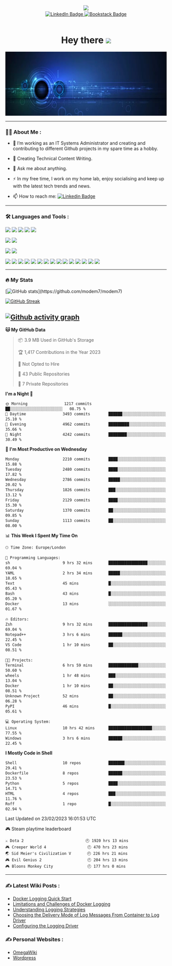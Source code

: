<div id="header" align="center">
  <img src="https://media.giphy.com/media/f3iwJFOVOwuy7K6FFw/giphy.gif" width="300"/>
<div id="badges">
  <a href="https://www.linkedin.com/in/alexlaneit/">
    <img src="https://img.shields.io/badge/LinkedIn-blue?style=for-the-badge&logo=linkedin&logoColor=white" alt="LinkedIn Badge"/>
  </a>
  <a href="https://modem7.com">
  <img src="https://img.shields.io/badge/Bookstack-blue?style=for-the-badge&logo=BookStack&logoColor=white" alt="Bookstack Badge"/>
  </a>
</div>
  <img src="https://komarev.com/ghpvc/?username=modem7&style=flat-square&color=blue" alt=""/>
<h1>
  Hey there
  <img src="https://media.giphy.com/media/hvRJCLFzcasrR4ia7z/giphy.gif" width="30px"/>
</h1>
</div>

<div align="center">
  <img src="https://github.com/modem7/MiscAssets/blob/master/images/ezgif-6-79e26c05da.jpg" width="800" height="200"/>
</div>

---

### :man_technologist: About Me :
- :telescope: I’m working as an IT Systems Administrator and creating and contributing to different Github projects in my spare time as a hobby.

- :seedling: Creating Technical Content Writing.

- 💬 Ask me about anything.

- :zap: In my free time, I work on my home lab, enjoy socialising and keep up with the latest tech trends and news.

- :mailbox: How to reach me: [![Linkedin Badge](https://img.shields.io/badge/-AlexLaneIT-blue?style=flat&logo=Linkedin&logoColor=white)](https://www.linkedin.com/in/alexlaneit/)

---

### :hammer_and_wrench: Languages and Tools :
![](https://img.shields.io/badge/OS-Centos-informational?style=flat&logo=centos&logoColor=white&color=981e32)
![](https://img.shields.io/badge/OS-Debian-informational?style=flat&logo=debian&logoColor=white&color=981e32)
![](https://img.shields.io/badge/OS-RHEL-informational?style=flat&logo=red-hat&logoColor=white&color=981e32)
![](https://img.shields.io/badge/OS-Ubuntu-informational?style=flat&logo=ubuntu&logoColor=white&color=981e32)
![](https://img.shields.io/badge/OS-Windows-informational?style=flat&logo=windows&logoColor=white&color=981e32)

![](https://img.shields.io/badge/Editor-Notepad++-informational?style=flat&logo=notepadplusplus&logoColor=white&color=981e32)
![](https://img.shields.io/badge/Editor-Visual_Studio_Code-informational?style=flat&logo=visual-studio-code&logoColor=white&color=981e32)


![](https://img.shields.io/badge/Shell-Bash-informational?style=flat&logo=gnu-bash&logoColor=white&color=981e32)
![](https://img.shields.io/badge/Shell-ZSH-informational?style=flat&logo=gnu-bash&logoColor=white&color=981e32)

![](https://img.shields.io/badge/Tools-3CX-informational?style=flat&logoColor=white&color=981e32)
![](https://img.shields.io/badge/Tools-Ansible-informational?style=flat&logo=ansible&logoColor=white&color=981e32)
![](https://img.shields.io/badge/Tools-Arduino-informational?style=flat&logo=arduino&logoColor=white&color=981e32)
![](https://img.shields.io/badge/Tools-Borg-informational?style=flat&logoColor=white&color=981e32)
![](https://img.shields.io/badge/Tools-Docker-informational?style=flat&logo=docker&logoColor=white&color=981e32)
![](https://img.shields.io/badge/Tools-Drone_CI-informational?style=flat&logo=drone&logoColor=white&color=981e32)
![](https://img.shields.io/badge/Tools-Git-informational?style=flat&logo=git&logoColor=white&color=981e32)
![](https://img.shields.io/badge/Tools-Github-informational?style=flat&logo=github&logoColor=white&color=981e32)
![](https://img.shields.io/badge/Tools-Gitlab-informational?style=flat&logo=gitlab&logoColor=white&color=981e32)
![](https://img.shields.io/badge/Tools-Jira-informational?style=flat&logo=jira&logoColor=white&color=981e32)
![](https://img.shields.io/badge/Tools-Kanban-informational?style=flat&logoColor=white&color=981e32)
![](https://img.shields.io/badge/Tools-Nginx-informational?style=flat&logo=nginx&logoColor=white&color=981e32)
![](https://img.shields.io/badge/Tools-Raspberry_Pi-informational?style=flat&logo=raspberry-pi&logoColor=white&color=981e32)
![](https://img.shields.io/badge/Tools-Snyk-informational?style=flat&logo=snyk&logoColor=white&color=981e32)
![](https://img.shields.io/badge/Tools-Traefik-informational?style=flat&logo=traefikmesh&logoColor=white&color=981e32)

---

### :fire: My Stats
[![GitHub stats](https://github-readme-stats.vercel.app/api?username=modem7&show_icons=true&theme=codeSTACKr&count_private=true")](https://github.com/modem7/modem7)

[![GitHub Streak](https://streak-stats.demolab.com?user=modem7&theme=elegant&hide_border=true&date_format=j%20M%5B%20Y%5D&background=DD272700)](https://git.io/streak-stats)

[![Github activity graph](https://github-readme-activity-graph.cyclic.app/graph?username=modem7&theme=elegant&custom_title=Contribution%20Graph&hide_border=true&bg_color=%20)](https://github.com/modem7/modem7)
---

<!--START_SECTION:waka-->
**🐱 My GitHub Data** 

> 📦 3.9 MB Used in GitHub's Storage 
 > 
> 🏆 1,417 Contributions in the Year 2023
 > 
> 🚫 Not Opted to Hire
 > 
> 📜 43 Public Repositories 
 > 
> 🔑 7 Private Repositories 
 > 
**I'm a Night 🦉** 

```text
🌞 Morning                1217 commits        ██░░░░░░░░░░░░░░░░░░░░░░░   08.75 % 
🌆 Daytime                3493 commits        ██████░░░░░░░░░░░░░░░░░░░   25.10 % 
🌃 Evening                4962 commits        █████████░░░░░░░░░░░░░░░░   35.66 % 
🌙 Night                  4242 commits        ████████░░░░░░░░░░░░░░░░░   30.49 % 
```
📅 **I'm Most Productive on Wednesday** 

```text
Monday                   2210 commits        ████░░░░░░░░░░░░░░░░░░░░░   15.88 % 
Tuesday                  2480 commits        ████░░░░░░░░░░░░░░░░░░░░░   17.82 % 
Wednesday                2786 commits        █████░░░░░░░░░░░░░░░░░░░░   20.02 % 
Thursday                 1826 commits        ███░░░░░░░░░░░░░░░░░░░░░░   13.12 % 
Friday                   2129 commits        ████░░░░░░░░░░░░░░░░░░░░░   15.30 % 
Saturday                 1370 commits        ██░░░░░░░░░░░░░░░░░░░░░░░   09.85 % 
Sunday                   1113 commits        ██░░░░░░░░░░░░░░░░░░░░░░░   08.00 % 
```


📊 **This Week I Spent My Time On** 

```text
🕑︎ Time Zone: Europe/London

💬 Programming Languages: 
sh                       9 hrs 32 mins       █████████████████░░░░░░░░   69.04 % 
YAML                     2 hrs 34 mins       █████░░░░░░░░░░░░░░░░░░░░   18.65 % 
Text                     45 mins             █░░░░░░░░░░░░░░░░░░░░░░░░   05.43 % 
Bash                     43 mins             █░░░░░░░░░░░░░░░░░░░░░░░░   05.20 % 
Docker                   13 mins             ░░░░░░░░░░░░░░░░░░░░░░░░░   01.67 % 

🔥 Editors: 
Zsh                      9 hrs 32 mins       █████████████████░░░░░░░░   69.04 % 
Notepad++                3 hrs 6 mins        ██████░░░░░░░░░░░░░░░░░░░   22.45 % 
VS Code                  1 hr 10 mins        ██░░░░░░░░░░░░░░░░░░░░░░░   08.51 % 

🐱‍💻 Projects: 
Terminal                 6 hrs 59 mins       █████████████░░░░░░░░░░░░   50.60 % 
wheels                   1 hr 48 mins        ███░░░░░░░░░░░░░░░░░░░░░░   13.04 % 
Docker                   1 hr 10 mins        ██░░░░░░░░░░░░░░░░░░░░░░░   08.51 % 
Unknown Project          52 mins             ██░░░░░░░░░░░░░░░░░░░░░░░   06.28 % 
PyPI                     46 mins             █░░░░░░░░░░░░░░░░░░░░░░░░   05.61 % 

💻 Operating System: 
Linux                    10 hrs 42 mins      ███████████████████░░░░░░   77.55 % 
Windows                  3 hrs 6 mins        ██████░░░░░░░░░░░░░░░░░░░   22.45 % 
```

**I Mostly Code in Shell** 

```text
Shell                    10 repos            ███████░░░░░░░░░░░░░░░░░░   29.41 % 
Dockerfile               8 repos             ██████░░░░░░░░░░░░░░░░░░░   23.53 % 
Python                   5 repos             ████░░░░░░░░░░░░░░░░░░░░░   14.71 % 
HTML                     4 repos             ███░░░░░░░░░░░░░░░░░░░░░░   11.76 % 
Roff                     1 repo              █░░░░░░░░░░░░░░░░░░░░░░░░   02.94 % 
```




 Last Updated on 23/02/2023 16:01:53 UTC
<!--END_SECTION:waka-->

<!-- steam-box start -->
🎮 Steam playtime leaderboard
```text
⚔️ Dota 2                           🕘 1920 hrs 13 mins
🎮 Creeper World 4                  🕘 470 hrs 23 mins
🌏 Sid Meier's Civilization V       🕘 226 hrs 21 mins
🎮 Evil Genius 2                    🕘 204 hrs 13 mins
🎮 Bloons Monkey City               🕘 177 hrs 0 mins
```
<!-- Powered by https://github.com/YouEclipse/steam-box . -->
<!-- steam-box end -->

---

### :writing_hand: Latest Wiki Posts :
<!-- BLOG-POST-LIST:START -->
- [Docker Logging Quick Start](https://www.modem7.com/books/managing-docker/page/docker-logging-quick-start)
- [Limitations and Challenges of Docker Logging](https://www.modem7.com/books/managing-docker/page/limitations-and-challenges-of-docker-logging)
- [Understanding Logging Strategies](https://www.modem7.com/books/managing-docker/page/understanding-logging-strategies)
- [Choosing the Delivery Mode of Log Messages From Container to Log Driver](https://www.modem7.com/books/managing-docker/page/choosing-the-delivery-mode-of-log-messages-from-container-to-log-driver)
- [Configuring the Logging Driver](https://www.modem7.com/books/managing-docker/page/configuring-the-logging-driver)
<!-- BLOG-POST-LIST:END -->

### :writing_hand: Personal Websites :
- [OmegaWiki](https://modem7.com)
- [Wordpress](https://modem7.wordpress.com)
